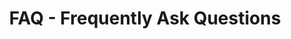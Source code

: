 ---
enable: true
title: "FAQ - Frequently Ask Questions"

faqs:
    - question: "Are you really open soruce?"
      answer: "Oh yes! As stated in our vision, you can see what we stand for and what our principals are. You can check out the source code directly in [GitHub](https://github.com/graphefruit/Beanconqueror)"
    - question: "What does Beanconqueror cost?"
      answer:  "Beanconqueror costs nothing - yes, you heard this right, nothing :) We are passionate about coffee and dedicate our free time to bring you the tools you need. Nevertheless, we are always happy if you support us with our running costs…"
            

---